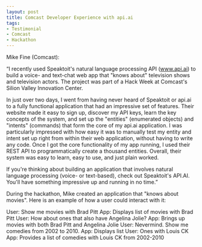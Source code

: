```yaml
---
layout: post
title: Comcast Developer Experience with api.ai
tags:
- Testimonial
- Comcast
- Hackathon
---
```


Mike Fine (Comcast):

“I recently used Speaktoit's natural language processing API (www.api.ai) to build a voice- and text-chat web app that "knows about" television shows and television actors. The project was part of a Hack Week at Comcast's Silion Valley Innovation Center.

In just over two days, I went from having never heard of Speaktoit or api.ai to a fully functional application that had an impressive set of features. Their website made it easy to sign up, discover my API keys, learn the key concepts of the system, and set up the "entities" (enumerated objects) and "intents" (commands) that form the core of my api.ai application. I was particularly impressed with how easy it was to manually test my entity and intent set up right from within their web application, without having to write any code. Once I got the core functionality of my app running, I used their REST API to programmatically create a thousand entities. Overall, their system was easy to learn, easy to use, and just plain worked. 

If you're thinking about building an application that involves natural language processing (voice- or text-based), check out Speaktoit's API.AI. You'll have something impressive up and running in no time.”

During the hackathon, Mike created an application that "knows about movies".  Here is an example of how a user could interact with it:

User: Show me movies with Brad Pitt
App: Displays list of movies with Brad Pitt
User: How about ones that also have Angelina Jolie?
App: Brings up movies with both Brad Pitt and Angelina Jolie
User: Nevermind. Show me comedies from 2002 to 2010.
App: Displays list
User: Ones with Louis CK
App: Provides a list of comedies with Louis CK from 2002-2010


